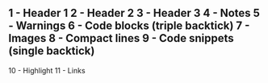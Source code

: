 1  - Header 1
2  - Header 2
3  - Header 3
4  - Notes
5  - Warnings
6  - Code blocks (triple backtick)
7  - Images
8  - Compact lines
9  - Code snippets (single backtick)
--------------------
10 - Highlight
11 - Links
